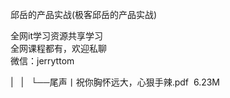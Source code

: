 邱岳的产品实战(极客邱岳的产品实战)

全网it学习资源共享学习<br>全网课程都有，欢迎私聊<br>微信：jerryttom<br>

| &nbsp;&nbsp;| &nbsp;&nbsp;└──尾声丨祝你胸怀远大，心狠手辣.pdf &nbsp;6.23M